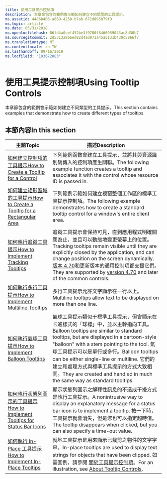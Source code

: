 ```yaml
---
title: 使用工具提示控制項
description: 本章節包含的範例會示範如何建立不同類型的工具提示。
ms.assetid: 4486b406-a069-4250-b7ab-671d895b79f9
ms.topic: article
ms.date: 05/31/2018
ms.openlocfilehash: 86fd4a0cef452be3f9700f8466959043ac8d30b7
ms.sourcegitcommit: 2d531328b6ed82d4ad971a45a5131b430c5866f7
ms.translationtype: MT
ms.contentlocale: zh-TW
ms.lasthandoff: 09/16/2019
ms.locfileid: "103672883"
---
```

# <a name="using-tooltip-controls"></a><span data-ttu-id="61f7b-103">使用工具提示控制項</span><span class="sxs-lookup"><span data-stu-id="61f7b-103">Using Tooltip Controls</span></span>

<span data-ttu-id="61f7b-104">本章節包含的範例會示範如何建立不同類型的工具提示。</span><span class="sxs-lookup"><span data-stu-id="61f7b-104">This section contains examples that demonstrate how to create different types of tooltips.</span></span>

## <a name="in-this-section"></a><span data-ttu-id="61f7b-105">本節內容</span><span class="sxs-lookup"><span data-stu-id="61f7b-105">In this section</span></span>



| <span data-ttu-id="61f7b-106">主題</span><span class="sxs-lookup"><span data-stu-id="61f7b-106">Topic</span></span>                                                                                                    | <span data-ttu-id="61f7b-107">描述</span><span class="sxs-lookup"><span data-stu-id="61f7b-107">Description</span></span>                                                                                                                                                                                                                                                                      |
|----------------------------------------------------------------------------------------------------------|----------------------------------------------------------------------------------------------------------------------------------------------------------------------------------------------------------------------------------------------------------------------------------|
| [<span data-ttu-id="61f7b-108">如何建立控制項的工具提示</span><span class="sxs-lookup"><span data-stu-id="61f7b-108">How to Create a Tooltip for a Control</span></span>](create-a-tooltip-for-a-control.md)<br/>                   | <span data-ttu-id="61f7b-109">下列範例函數會建立工具提示，並將其與資源識別碼傳入的控制項產生關聯。</span><span class="sxs-lookup"><span data-stu-id="61f7b-109">The following example function creates a tooltip and associates it with the control whose resource ID is passed in.</span></span> <br/>                                                                                                                                                  |
| [<span data-ttu-id="61f7b-110">如何建立矩形區域的工具提示</span><span class="sxs-lookup"><span data-stu-id="61f7b-110">How to Create a Tooltip for a Rectangular Area</span></span>](create-a-tooltip-for-a-rectangular-area.md)<br/> | <span data-ttu-id="61f7b-111">下列範例示範如何建立視窗整個工作區的標準工具提示控制項。</span><span class="sxs-lookup"><span data-stu-id="61f7b-111">The following example demonstrates how to create a standard tooltip control for a window's entire client area.</span></span> <br/>                                                                                                                                                       |
| [<span data-ttu-id="61f7b-112">如何執行追蹤工具提示</span><span class="sxs-lookup"><span data-stu-id="61f7b-112">How to Implement Tracking Tooltips</span></span>](implement-tracking-tooltips.md)<br/>                         | <span data-ttu-id="61f7b-113">追蹤工具提示會保持可見，直到應用程式明確關閉為止，並且可以動態地變更螢幕上的位置。</span><span class="sxs-lookup"><span data-stu-id="61f7b-113">Tracking tooltips remain visible until they are explicitly closed by the application, and can change position on the screen dynamically.</span></span> <span data-ttu-id="61f7b-114">[版本 4.70](common-control-versions.md)和更新版本的通用控制項都支援它們。</span><span class="sxs-lookup"><span data-stu-id="61f7b-114">They are supported by [version 4.70](common-control-versions.md) and later of the common controls.</span></span> <br/>                         |
| [<span data-ttu-id="61f7b-115">如何執行多行工具提示</span><span class="sxs-lookup"><span data-stu-id="61f7b-115">How to Implement Multiline Tooltips</span></span>](implement-multiline-tooltips.md)<br/>                       | <span data-ttu-id="61f7b-116">多行工具提示允許文字顯示在一行以上。</span><span class="sxs-lookup"><span data-stu-id="61f7b-116">Multiline tooltips allow text to be displayed on more than one line.</span></span> <br/>                                                                                                                                                                                                 |
| [<span data-ttu-id="61f7b-117">如何執行氣球工具提示</span><span class="sxs-lookup"><span data-stu-id="61f7b-117">How to Implement Balloon Tooltips</span></span>](implement-balloon-tooltips.md)<br/>                           | <span data-ttu-id="61f7b-118">氣球工具提示類似于標準工具提示，但會顯示在卡通樣式的「球標」中，並以主幹指向工具。</span><span class="sxs-lookup"><span data-stu-id="61f7b-118">Balloon tooltips are similar to standard tooltips, but are displayed in a cartoon-style "balloon" with a stem pointing to the tool.</span></span> <span data-ttu-id="61f7b-119">氣球工具提示可以是單行或多行。</span><span class="sxs-lookup"><span data-stu-id="61f7b-119">Balloon tooltips can be either single-line or multiline.</span></span> <span data-ttu-id="61f7b-120">它們的建立和處理方式與標準工具提示的方式大致相同。</span><span class="sxs-lookup"><span data-stu-id="61f7b-120">They are created and handled in much the same way as standard tooltips.</span></span> <br/> |
| [<span data-ttu-id="61f7b-121">如何執行狀態列圖示的工具提示</span><span class="sxs-lookup"><span data-stu-id="61f7b-121">How to Implement Tooltips for Status Bar Icons</span></span>](implement-tooltips-for-status-bar-icons.md)<br/> | <span data-ttu-id="61f7b-122">顯示狀態列圖示之解釋性訊息的不造成干擾方式是執行工具提示。</span><span class="sxs-lookup"><span data-stu-id="61f7b-122">A nonintrusive way to display an explanatory message for a status bar icon is to implement a tooltip.</span></span> <span data-ttu-id="61f7b-123">按一下時，工具提示就會消失，但是您也可以指定超時值。</span><span class="sxs-lookup"><span data-stu-id="61f7b-123">The tooltip disappears when clicked, but you can also specify a time-out value.</span></span> <br/>                                                                                |
| [<span data-ttu-id="61f7b-124">如何執行 In-Place 工具提示</span><span class="sxs-lookup"><span data-stu-id="61f7b-124">How to Implement In-Place Tooltips</span></span>](implement-in-place-tooltips.md)<br/>                         | <span data-ttu-id="61f7b-125">就地工具提示是用來顯示已裁剪之物件的文字字串。</span><span class="sxs-lookup"><span data-stu-id="61f7b-125">In-place tooltips are used to display text strings for objects that have been clipped.</span></span> <span data-ttu-id="61f7b-126">如需圖例，請參閱 [關於工具提示控制項](tooltip-controls.md)。</span><span class="sxs-lookup"><span data-stu-id="61f7b-126">For an illustration, see [About Tooltip Controls](tooltip-controls.md).</span></span> <br/>                                                                                                      |



 

 

 





